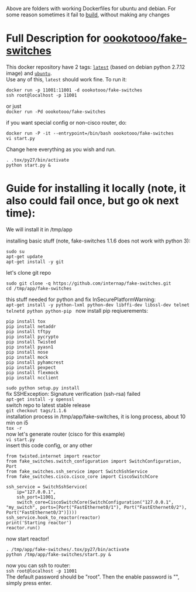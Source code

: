 Above are folders with working Dockerfiles for ubuntu and debian.
For some reason sometimes it fail to [build](https://hub.docker.com/r/oookotooo/fake-switches/builds/), without making any changes  

Full Description for [oookotooo/fake-switches](https://hub.docker.com/r/oookotooo/fake-switches/)
============================================
This docker repository have 2 tags: [`latest`](https://github.com/oookotooo/SoftServe-1/blob/master/fake-switches-dockerfiles/fake-sw-debian/Dockerfile) (based on debian python 2.7.12 image) and [`ubuntu`](https://github.com/oookotooo/SoftServe-1/blob/master/fake-switches-dockerfiles/fake-sw-ubuntu/Dockerfile).  
Use any of this, `latest` should work fine.
To run it:
```
docker run -p 11001:11001 -d oookotooo/fake-switches
ssh root@localhost -p 11001
```
or just  
`docker run -Pd oookotooo/fake-switches`  
  
if you want special config or non-cisco router, do:  
```
docker run -P -it --entrypoint=/bin/bash oookotooo/fake-switches
vi start.py
```
Change here everything as you wish and run.  
```
. .tox/py27/bin/activate
python start.py &
```

Guide for installing it locally (note, it also could fail once, but go ok next time):  
====================================================================================

We will install it in /tmp/app  
  
installing basic stuff (note, fake-switches 1.1.6 does not work with python 3):  
```
sudo su
apt-get update
apt-get install -y git 
```
let's clone git repo
```
sudo git clone -q https://github.com/internap/fake-switches.git
cd /tmp/app/fake-switches
```
this stuff needed for python and fix InSecurePlatformWarning:  
`apt-get install -y python-lxml python-dev libffi-dev libssl-dev telnet telnetd python python-pip `
now install pip reqiuerements: 
```
pip install tox
pip install netaddr
pip install tftpy
pip install pycrypto
pip install Twisted
pip install pyasn1
pip install nose
pip install mock
pip install pyhamcrest
pip install pexpect
pip install flexmock
pip install ncclient
```
`sudo python setup.py install`  
fix SSHException: Signature verification (ssh-rsa) failed  
`apt-get install -y openssl`  
switch repo to latest stable release  
`git checkout tags/1.1.6`  
installation process in /tmp/app/fake-switches, it is long process, about 10 min on i5  
`tox -r`  
now let's generate router (cisco for this example)  
`vi start.py`  
insert this code config, or any other  
```
from twisted.internet import reactor
from fake_switches.switch_configuration import SwitchConfiguration, Port
from fake_switches.ssh_service import SwitchSshService
from fake_switches.cisco.cisco_core import CiscoSwitchCore

ssh_service = SwitchSshService(
    ip="127.0.0.1",
    ssh_port=11001,
    switch_core=CiscoSwitchCore(SwitchConfiguration("127.0.0.1", "my_switch", ports=[Port("FastEthernet0/1"), Port("FastEthernet0/2"), Port("FastEthernet0/3")])))
ssh_service.hook_to_reactor(reactor)
print('Starting reactor')
reactor.run()
```
now start reactor!
```
. /tmp/app/fake-switches/.tox/py27/bin/activate
python /tmp/app/fake-switches/start.py &
```
now you can ssh to router:  
`ssh root@localhost -p 11001`  
The default password should be "root". Then the enable password is "", simply press enter.  
